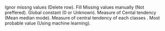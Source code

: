 Ignor missng values (Delete row).
Fill Missing values manually (Not preffered).
Global constant (0 or Unknown).
Measure of Cental tendency (Mean median mode).
Measure of central tendency of each classes .
Most probable value (Using machine learning).
